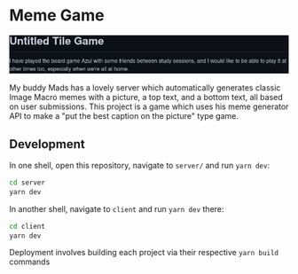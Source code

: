 # Meme Game

![Banner image](docs/banner.png)

My buddy Mads has a lovely server which automatically generates classic Image Macro memes with a picture, a top text, and a bottom text, all based on user submissions.
This project is a game which uses his meme generator API to make a "put the best caption on the picture" type game.

## Development

In one shell, open this repository, navigate to `server/` and run `yarn dev`:

```sh
cd server
yarn dev
```

In another shell, navigate to `client` and run `yarn dev` there:

```sh
cd client
yarn dev
```

Deployment involves building each project via their respective `yarn build` commands

